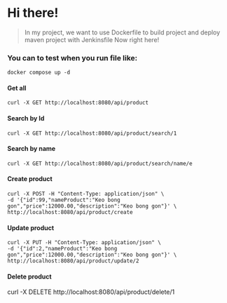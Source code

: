 # Hi there!
> In my project, we want to use Dockerfile to build project and deploy maven project with Jenkinsfile
> Now right here!
### You can to test when you run file like:
```
docker compose up -d
```
#### Get all
```
curl -X GET http://localhost:8080/api/product
```
#### Search by Id
```
curl -X GET http://localhost:8080/api/product/search/1
```
#### Search by name
```
curl -X GET http://localhost:8080/api/product/search/name/e
```
#### Create product
```
curl -X POST -H "Content-Type: application/json" \
-d '{"id":99,"nameProduct":"Keo bong gon","price":12000.00,"description":"Keo bong gon"}' \
http://localhost:8080/api/product/create
```

#### Update product
```
curl -X PUT -H "Content-Type: application/json" \
-d '{"id":2,"nameProduct":"Keo bong gon","price":12000.00,"description":"Keo bong gon"}' \
http://localhost:8080/api/product/update/2
```
#### Delete product
curl -X DELETE http://localhost:8080/api/product/delete/1
